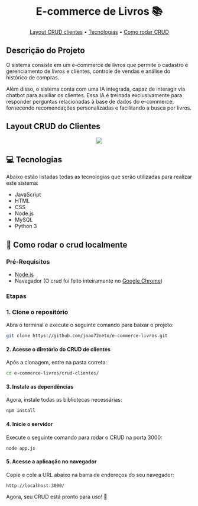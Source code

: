 
<h1 align="center" style="font-weight: bold;">E-commerce de Livros 📚</h1>

<p align="center">
 <a href="#crud">Layout CRUD clientes</a> •
 <a href="#tech">Tecnologias</a> • 
 <a href="#started">Como rodar CRUD</a> 
</p>

<h2>Descrição do Projeto</h2>

<p align="left">
  <p>O sistema consiste em um e-commerce de livros que permite o cadastro e gerenciamento de livros e clientes, controle de vendas e análise do histórico de compras.</p>

  <p>Além disso, o sistema conta com uma IA integrada, capaz de interagir via chatbot para auxiliar os clientes. Essa IA é treinada exclusivamente para responder perguntas relacionadas à base de dados do e-commerce, fornecendo recomendações personalizadas e facilitando a busca por livros.</p>
 
</p>

<h2 id="crud">Layout CRUD do Clientes</h2>

<div align="center">
    <img src="https://github.com/user-attachments/assets/2a457ace-c8ed-42b7-b307-b11dd7519564">
</div>

<h2 id="tech">💻 Tecnologias</h2>

Abaixo estão listadas todas as tecnologias que serão utilizadas para realizar este sistema:

- JavaScript
- HTML
- CSS
- Node.js
- MySQL
- Python 3

<h2 id="started">🚀 Como rodar o crud localmente</h2>

<h3>Pré-Requisitos</h3>

- [Node.js](https://nodejs.org/pt)
- Navegador (O crud foi feito inteiramente no [Google Chrome](https://www.google.pt/intl/pt-PT/chrome/?brand=FHFK&ds_kid=43700076570751463&gad_source=1&gclid=CjwKCAjwnPS-BhBxEiwAZjMF0qoMYAhnW_TjZMxq-DQQjfiJw79PMomQhhoNvzEn79KgchseT9NmbxoCSQ0QAvD_BwE&gclsrc=aw.ds))

<h3>Etapas</h3>

### 1. Clone o repositório
Abra o terminal e execute o seguinte comando para baixar o projeto:

```bash
git clone https://github.com/joao72neto/e-commerce-livros.git
```

#### 2. Acesse o diretório do CRUD de clientes
Após a clonagem, entre na pasta correta:

```bash
cd e-commerce-livros/crud-clientes/
```

#### 3. Instale as dependências
Agora, instale todas as bibliotecas necessárias:

```bash
npm install
```

#### 4. Inicie o servidor
Execute o seguinte comando para rodar o CRUD na porta 3000:

```bash
node app.js
```
#### 5. Acesse a aplicação no navegador
Copie e cole a URL abaixo na barra de endereços do seu navegador:

```bash
http://localhost:3000/
```
Agora, seu CRUD está pronto para uso! 🚀

